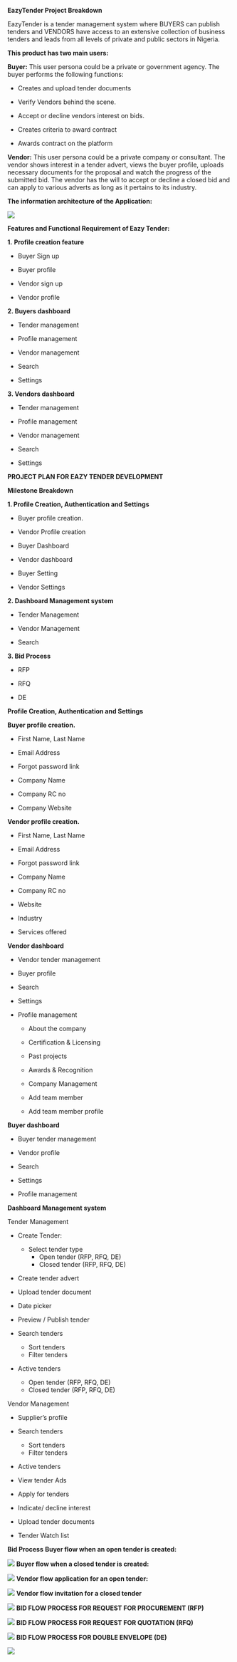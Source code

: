 
**EazyTender Project Breakdown**

EazyTender is a tender management system where BUYERS can publish tenders and VENDORS have access to an extensive collection of business tenders and leads from all levels of private and public sectors in Nigeria.

**This product has two main users:**

**Buyer:** This user persona could be a private or government agency. The buyer performs the following functions:
-   Creates and upload tender documents
    
-   Verify Vendors behind the scene.
    
-   Accept or decline vendors interest on bids.
    
-   Creates criteria to award contract
    
-   Awards contract on the platform
    
**Vendor:** This user persona could be a private company or consultant. The vendor shows interest in a tender advert, views the buyer profile, uploads necessary documents for the proposal and watch the progress of the submitted bid. The vendor has the will to accept or decline a closed bid and can apply to various adverts as long as it pertains to its industry.

**The information architecture of the Application:**

  
![](https://lh6.googleusercontent.com/_rh1Y06ZaKQwL_Zt2FkWESErK-2JZ1dKcLfmCvWYn3IdRYKBsHdRQai3DVF1N1sy3vLLukALV55QrmgFN0LfZ_41d7rLG7VKKWRz1MGj9CJoK726HwpUN-xHvd2PxGBxeDGJNTmN)  
  
**Features and Functional Requirement of Eazy Tender:**

**1.**  **Profile creation feature**
-   Buyer Sign up
    
-   Buyer profile
    
-   Vendor sign up
    
-   Vendor profile
    
**2.  Buyers dashboard**
    

-   Tender management
    
-   Profile management
    
-   Vendor management
    
-   Search
    
-   Settings

**3.  Vendors dashboard**
-   Tender management
    
-   Profile management
    
-   Vendor management
    
-   Search
    
-   Settings
 
**PROJECT PLAN FOR EAZY TENDER DEVELOPMENT**

**Milestone Breakdown**

**1.  Profile Creation, Authentication and Settings**
    

-   Buyer profile creation.
    
-   Vendor Profile creation
    
-   Buyer Dashboard
    
-   Vendor dashboard
    
-   Buyer Setting
    
-   Vendor Settings
    
**2.  Dashboard Management system**
    
-   Tender Management
    
-   Vendor Management
    
-   Search
    
**3.  Bid Process**
    
-   RFP
    
-   RFQ
    
-   DE
    
**Profile Creation, Authentication and Settings**

**Buyer profile creation.**

-   First Name, Last Name
    
-   Email Address
    
-   Forgot password link
   
-   Company Name
    
- Company  RC no
    
-   Company Website
   
**Vendor profile creation.**

-   First Name, Last Name
    
-   Email Address
    
-   Forgot password link

-   Company Name
    
-  Company RC no
    
-   Website
    
-   Industry
    
-   Services offered
   
**Vendor dashboard**

-   Vendor tender management
    
-   Buyer profile
    
-   Search
    
-   Settings
    
-   Profile management
    
	- About the company

	- Certification & Licensing

	- Past projects

	- Awards & Recognition

	- Company Management

	- Add team member

	- Add team member profile

**Buyer dashboard**

-   Buyer tender management
    
-   Vendor profile
    
-   Search
    
-   Settings
    
-   Profile management
    
**Dashboard Management system**

Tender Management

-   Create Tender:
	-   Select tender type
		- Open tender (RFP, RFQ, DE)
		- Closed tender (RFP, RFQ, DE)

-   Create tender advert
    
-   Upload tender document
    
-   Date picker
    
-   Preview / Publish tender
- Search tenders
	- Sort tenders
	- Filter tenders

- Active tenders
	- Open tender (RFP, RFQ, DE)
	- Closed tender (RFP, RFQ, DE)

Vendor Management
-   Supplier’s profile    
-   Search tenders
	- Sort tenders
	- Filter tenders

-   Active tenders
    
-   View tender Ads
    
-   Apply for tenders
    
-   Indicate/ decline interest
    
-   Upload tender documents
    
-   Tender Watch list
    
**Bid Process**
**Buyer flow when an open tender is created:**

  
  

![](https://lh4.googleusercontent.com/ZPM3JDCkewb69APo6o6MpIE1hSDpfdzKLKepdti506fU_bIPZHrHui8q0BDyuFRGkGpJbuAwH89njp4198vSSq8DD1aLEVL3lfoA4aFq8VVlMjWAzgSF03FWk0eXw0fR8aFHNCwk)
**Buyer flow when a closed tender is created:**

  
  

![](https://lh6.googleusercontent.com/Nsy5S9OYJXJ-yfrNObNFx1xq9txRq8esbKd_4cANe9SerXVrAUXYj8h6Tef6grHEsy2eBa-IduLSEMTFAPdDMkVnkfQqQQ8WmZX1VB_TdSuOJkxEWbl-qg5WNrlFPOLkAj9VwutU)
**Vendor flow application for an open tender:**

  

![](https://lh5.googleusercontent.com/D267f5yt7aA8-h4TJ4uTaETV2ZE6ck97xA7iOOKSFOLJ-wKTdTI_xg5npE6L56deUvsPq6ep03MjjOXjaDCWi2_rVllc0pWIICuNK-1icZnwb4qF3qsxx7OXw9VuNGZyPx8HHrCo)
**Vendor flow invitation for a closed tender**

![](https://lh3.googleusercontent.com/Qzmo1mI9A3HtpbX-1lOSvKGkw-ig3Dg7NCv-2vuUI0LCVYFtmFSKf4PygWqIxb_3dlVCZrEMfbVA0fXxIvXQlBQNyLibyAdGs3O3KSXcR_9ulovk8SaWNQs5X3f-gWFPDj4TxAWS)
**BID FLOW PROCESS FOR REQUEST FOR PROCUREMENT (RFP)**

  

![](https://lh6.googleusercontent.com/jMrPzOtZjOEug9MelJ92_p2klTcskV4WNc4B3KW3SnJ096vCtO981xeNh83KAxjhRAONPYDGPkh_zeyrQuXYdRXh08Wlhl12pKR7J5rkqiOfAUlM-2iBF5eae2mTEk5-WNU_Y-ZW)
**BID FLOW PROCESS FOR REQUEST FOR QUOTATION (RFQ)**

  

![](https://lh3.googleusercontent.com/21_A2roNVr99DVjWIEYPYSrB1QnFWG_auihNPyOS2Y_-8k08o2rYxe6tBOf1gF5rVw5MkeLggQfj8D5sqCtzUcS3Itaj82gJZB-ieyUXBDw5AX4Do5tgOM3S34Nf2GalK2fWup2l)
**BID FLOW PROCESS FOR DOUBLE ENVELOPE (DE)**

  
  

![](https://lh4.googleusercontent.com/_mXaJX6n4EbSCvNCVFAR-7YsEOXH8G977aGQ0D08JNnxF1dOFCVlpEvPfbgR0DVyvOHoLNujPsRNr7A1dMUAGATi_yjXfCjx6TIswg7CE4XRiBfPI93fNZB8D9_biu6CQm88pF_o)
